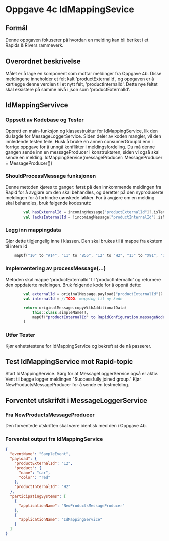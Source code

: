 # Oppgave 4c IdMappingSevice

##  Formål
Denne oppgaven fokuserer på hvordan en melding kan bli beriket i et Rapids & Rivers rammeverk.

## Overordnet beskrivelse
Målet er å lage en komponent som mottar meldinger fra Oppgave 4b. 
Disse meldingene inneholder et felt kalt 'productExternalId', og oppgaven er å kartlegge denne verdien til et nytt felt, 'productInternalId'. 
Dette nye feltet skal eksistere på samme nivå i json som 'productExternalId'.

## IdMappingServivce

### Oppsett av Kodebase og Tester
Opprett en main-funksjon og klassestruktur for IdMappingService, lik den du lagde for MessageLoggerService. Siden deler av koden mangler, vil den innledende testen feile. 
Husk å bruke en annen consumerGroupId enn i forrige oppgave for å unngå konflikter i meldingsfordeling.
Du må denne gangen sende inn en messageProducer i konstruktøren, siden vi også skal sende en melding.
IdMappingService(messageProducer: MessageProducer = MessageProducer())

### ShouldProcessMessage funksjonen
Denne metoden kjøres to ganger: først på den innkommende meldingen fra Rapid for å avgjøre om den skal behandles, og deretter på den nyproduserte meldingen for å forhindre uønskede løkker. 
For å avgjøre om en melding skal behandles, bruk følgende kodesnutt:
```kotlin
        val hasExternalId = incomingMessage["productExternalId"]?.isTextual ?: false
        val lacksInternalId = !incomingMessage["productInternalId"].isNotNull()
```

### Legg inn mappingdata
Gjør dette tilgjengelig inne i klassen. Den skal brukes til å mappe fra ekstern til intern id
```kotlin
    mapOf("10" to "A14", "11" to "B55", "12" to "H2", "13" to "X91", "14" to "V20")

```

### Implementering av processMessage(...)
Metoden skal mappe 'productExternalId' til 'productInternalId' og returnere den oppdaterte meldingen. Bruk følgende kode for å oppnå dette:
```kotlin
        val externalId = originalMessage.payload["productExternalId"]?.asText()
        val internalId = //TODO: mapping til ny kode

        return originalMessage.copyWithAdditionalData(
            this::class.simpleName!!,
            mapOf("productInternalId" to RapidConfiguration.messageNodeFactory.textNode(internalId))
        )
```

### Utfør Tester
Kjør enhetstestene for IdMappingService og bekreft at de nå passerer.

## Test IdMappingService mot Rapid-topic
Start IdMappingService.
Sørg for at MessageLoggerService også er aktiv.
Vent til begge logger meldingen "Successfully joined group."
Kjør NewProductsMessageProducer for å sende en testmelding.

## Forventet utskrifdt i MessageLoggerService

### Fra NewProductsMessageProducer
Den forventede utskriften skal være identisk med den i Oppgave 4b.


### Forventet output fra IdMappingService
```json
{
  "eventName": "SampleEvent",
  "payload": {
    "productExternalId": "12",
    "product": {
      "name": "car",
      "color": "red"
    },
    "productInternalId": "H2"
  },
  "participatingSystems": [
    {
      "applicationName": "NewProductsMessageProducer"
    },
    {
      "applicationName": "IdMappingService"
    }
  ]
}
```